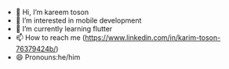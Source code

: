 - 👋 Hi, I’m kareem toson
- 👀 I’m interested in mobile development
- 🌱 I’m currently learning flutter
- 📫 How to reach me (https://www.linkedin.com/in/karim-toson-76379424b/)
- 😄 Pronouns:he/him


<!---
kareemtoson12/kareemtoson12 is a ✨ special ✨ repository because its `README.md` (this file) appears on your GitHub profile.
You can click the Preview link to take a look at your changes.
--->
